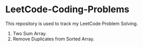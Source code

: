# LeetCode-Coding-Problems
This repository is used to track my LeetCode Problem Solving.
1. Two Sum Array.
26. Remove Duplicates from Sorted Array.
